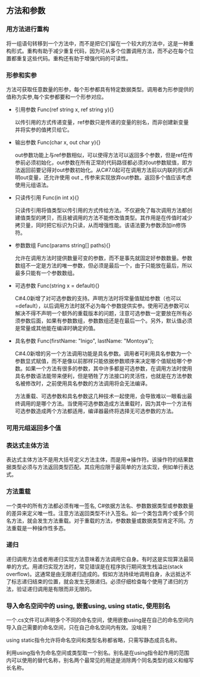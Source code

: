 ## 方法和参数
### 用方法进行重构
<p>
将一组语句转移到一个方法中，而不是把它们留在一个较大的方法中，这是一种重构形式。重构有助于减少重复代码，因为可从多个位置调用方法，而不必在每个位置都重复这些代码。重构还有助于增强代码的可读性。
</p>

### 形参和实参
<p>
方法可获取任意数量的形参，每个形参都具有特定数据类型。调用者为形参提供的值称为实参,每个实参都要和一个形参对应。
</p>

- 引用参数 Func(ref string x, ref string y){}
  <p>
  以传引用的方式传递变量，ref参数只是传递的变量的别名，而非创建新变量并将实参的值拷贝给它。
  </p>
- 输出参数 Func(char x, out char y){}
  <p>
  out参数功能上与ref参数相似，可以使得方法可以返回多个参数，但是ref在传参前必须初始化，out参数在所有正常的代码路径都必须对out参数赋值，即方法返回前要记得对out参数初始化。从C#7.0起可在调用方法前以内联的形式声明out变量，还允许使用 out _ 传参来实现放弃out参数。返回多个值应该考虑使用元组语法。
  </p>

- 只读传引用 Func(in int x){}
  <p>
  只读传引用将值类型以传引用的方式传给方法。不仅避免了每次调用方法都创建值类型的拷贝，而且被调用的方法不能修改值类型。其作用是在传值时减少拷贝量，同时把它标识为只读，从而增强性能。该语法要为参数添加in修饰符。
  </p>

- 参数数组 Func(params string[] paths){}
  <p>
  允许在调用方法时提供数量可变的参数，而不是事先就固定好参数数量。参数数组不一定是方法的唯一参数，但必须是最后一个，由于只能放在最后，所以最多只能有一个参数数组。
  </p>

- 可选参数 Func(string x = default){}
  <p>
  C#4.0新增了对可选参数的支持。声明方法时将常量值赋给参数（也可以=default），以后调用方法时就不必为每个参数提供实参。使用可选参数可以解决不得不声明一个额外的重载版本的问题，注意可选参数一定要放在所有必须参数后面，如果有参数数组，参数数组还是在最后一个。另外，默认值必须是常量或其他能在编译时确定的值。
  </p>

- 具名参数 Func(firstName: "Inigo", lastName: "Montoya");
  <p>
  C#4.0新增的另一个方法调用功能是具名参数。调用者可利用具名参数为一个参数显式赋值，而不是像以前那样只能依据参数顺序来决定哪个值赋给哪个参数。如果一个方法有很多的参数，其中许多都是可选参数，在调用方法时使用具名参数语法能带来便利，但是牺牲了方法接口的灵活性，也就是在方法参数名被修改时，之前使用具名参数的方法调用将会无法编译。
  </p>
  <p>
  方法重载、可选参数和具名参数这几种技术一起使用，会导致难以一眼看出最终调用的是哪个方法。当使用可选参数造成方法重载时，因为其中一个方法有可选参数造成两个方法都适用，编译器最终将选择无可选参数的方法。
  </p>

### 可用元组返回多个值

### 表达式主体方法
<p>
表达式主体方法不是用大括号定义方法主体，而是用=>操作符。该操作符的结果数据类型必须与方法返回类型匹配。其应用应限于最简单的方法实现，例如单行表达式。
</p>

### 方法重载
<p>
一个类中的所有方法都必须有唯一签名, C#依据方法名、参数数据类型或参数数量的差异来定义唯一性。注意方法返回类型不计入签名。如一个类包含两个或多个同名方法，就会发生方法重载。对于重载的方法，参数数量或数据类型肯定不同。方法重载是一种操作性多态。
</p>

### 递归
<p>
递归调用方法或者用递归实现方法意味着方法调用它自身。有时这是实现算法最简单的方式。用递归实现方法时，常见错误是在程序执行期间发生栈溢出(stack overflow)。这通常是由无限递归造成的。假如方法持续地调用自身，永远抵达不了标志递归结束的位置，就会发生无限递归。必须仔细检查每个使用了递归的方法，验证递归调用是有限而非无限的。
</p>

### 导入命名空间中的 using, 嵌套using, using static, 使用别名
<p>
一个.cs文件可以声明多个不同的命名空间，使用嵌套using是在自己的命名空间内导入自己需要的命名空间，只在自己命名空间内有效。没啥用？
</p>
<p>
using static指令允许将命名空间和类型名称都省略，只需写静态成员名称。  
</p>
<p>
利用using指令为命名空间或类型取一个别名。别名是在using指令起作用的范围内可以使用的替代名称，别名两个最常见的用途是消除两个同名类型的歧义和缩写长名称。
</p>


